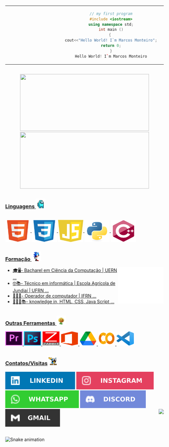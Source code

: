 
 <table>
  <tr>
  <td  align="center" width="30%">

  ```C++
  // my first program
  #include <iostream>
  using namespace std;
  int main ()
                                               {                                              
  cout<<"Hello World! I`m Marcos Monteiro";
  return 0;
  }
  Hello World! I`m Marcos Monteiro

  ```        

  </td>

 <td width="70%">
  <img align="right" alt="Marcos-ROBOT" height="180" style="border-radius:150px;" src="https://github.com/marcos16165/marcos16165/blob/main/img/ROBOT2.png">
 </td>
 </tr>
</table>

<div>

 ##
 
<div align="center">
  <a href="https://github.com/marcos16165">
  <img height="180em" width="410em" src="https://github-readme-stats.vercel.app/api?username=marcos16165&show_icons=true&theme=tokyonight&include_all_commits=true&count_private=true"/>
  <img height="180em" width="410em" src="https://github-readme-stats.vercel.app/api/top-langs/?username=marcos16165&layout=compact&langs_count=7&theme=tokyonight"/>
</div>
  
  ##
<h3>Linguagens <img alt="Marcos-AMONGUS" width="30" height="30" src="https://github.com/marcos16165/marcos16165/blob/main/img/AMONGUS.gif"></h3> 
<div style="display: inline_block"><br>
  <img align="center" alt="Marcos-HTML" height="70" width="80" src="https://github.com/marcos16165/marcos16165/blob/main/img/HTML5.svg">
  <img align="center" alt="Marcos-CSS" height="70" width="80" src="https://github.com/marcos16165/marcos16165/blob/main/img/CSS3.svg">
  <img align="center" alt="Marcos-JS" height="70" width="80" src="https://github.com/marcos16165/marcos16165/blob/main/img/JS.svg">
  <img align="center" alt="Marcos-PY" height="70" width="80" src="https://github.com/marcos16165/marcos16165/blob/main/img/PY.svg">
  <img align="center" alt="Marcos-C++" height="70" width="80" src="https://github.com/marcos16165/marcos16165/blob/main/img/C++.svg">
</div>
  
  ##
 <h3>Formação <img alt="Marcos-BOOKS" width="30" height="30" src="https://github.com/marcos16165/marcos16165/blob/main/img/SONIC.gif"></h3> 
 <img align="right" alt="Marcos-BOOKS" width="145" height="115" src="https://github.com/marcos16165/marcos16165/blob/main/img/LIVROS.gif">
 
   - 🎓🖥️- Bacharel em Ciência da Computação | UERN ...
   - 🤓📚- Técnico em informática | Escola Agrícola de Jundiaí | UFRN ...
   - 🧑🏻‍💻- Operador de computador | IFRN ...
   - 👨🏻‍💻📚- knowledge in, HTML, CSS, Java Script ...
   
   
 
  ##
 <h3>Outras Ferramentas <img alt="Marcos-PLANTS" width="30" height="30" src="https://github.com/marcos16165/marcos16165/blob/main/img/PLANTS.gif"> </h3>
 <div>
  <img height="45" width="55" src="https://github.com/marcos16165/marcos16165/blob/main/img/PREMIERE.png">
  <img height="45" width="55" src="https://github.com/marcos16165/marcos16165/blob/main/img/PHOTOSHOP.png">
  <img height="45" width="55" src="https://github.com/marcos16165/marcos16165/blob/main/img/ZABBIX.png">
  <img height="45" width="55" src="https://github.com/marcos16165/marcos16165/blob/main/img/OFFICE.png">
  <img height="45" width="55" src="https://github.com/marcos16165/marcos16165/blob/main/img/DRIVE.png">
  <img height="45" width="55" src="https://github.com/marcos16165/marcos16165/blob/main/img/COLAB.png">
  <img height="45" width="55" src="https://github.com/marcos16165/marcos16165/blob/main/img/VSCODE.png">
 </div>
 
  ##
  
<div> 
<h3>Contatos/Visitas<img alt="Marcos-CUP" width="30" height="30" src="https://github.com/marcos16165/marcos16165/blob/main/img/CUP.gif"></h3>
   <a href="https://www.linkedin.com/in/francisco-marcos-5691b2211/" target="_blank"><img src="https://github.com/marcos16165/marcos16165/blob/main/img/LINKEDIN.svg" target="_blank"></a> 
   <a href="https://www.instagram.com/marcosmonteiro1601/" target="_blank"><img src="https://github.com/marcos16165/marcos16165/blob/main/img/INSTAGRAM.svg" target="_blank"></a>
 	<a href="https://contate.me/Marcos_Monteiro" target="_blank"><img src="https://github.com/marcos16165/marcos16165/blob/main/img/WHATSAPP.svg" target="_blank"></a>
  <a href="https://discord.gg/marcos16165#2261" target="_blank"><img src="https://github.com/marcos16165/marcos16165/blob/main/img/DISCORD.svg" target="_blank"></a>
  <a href = "mailto:franciscomarcos1616@gmail.com"><img src="https://github.com/marcos16165/marcos16165/blob/main/img/GMAIL.svg" target="_blank"></a> 
  <a align="center"><img align="right" src="https://profile-counter.glitch.me/{marcos16165}/count.svg" /></a> 

</div>

 ##
![Snake animation](https://github.com/marcos16165/marcos16165/blob/output/github-contribution-grid-snake.svg)
 


  
